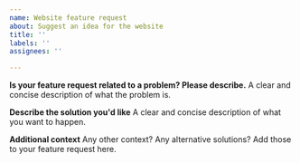 ```yaml
---
name: Website feature request
about: Suggest an idea for the website
title: ''
labels: ''
assignees: ''

---
```


**Is your feature request related to a problem? Please describe.**
A clear and concise description of what the problem is.

**Describe the solution you'd like**
A clear and concise description of what you want to happen.

**Additional context**
Any other context? Any alternative solutions? Add those to your feature request here.
